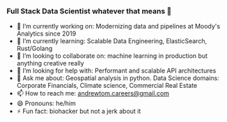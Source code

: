 ### Full Stack Data Scientist whatever that means 👋

<!--
**atom-accelerator/atom-accelerator** is a ✨ _special_ ✨ repository because its `README.md` (this file) appears on your GitHub profile.
-->

- 🔭 I’m currently working on: Modernizing data and pipelines at Moody's Analytics since 2019
- 🌱 I’m currently learning: Scalable Data Engineering, ElasticSearch, Rust/Golang
- 👯 I’m looking to collaborate on: machine learning in production but anything creative really
- 🤔 I’m looking for help with: Performant and scalable API architectures
- 💬 Ask me about: Geospatial analysis in python. Data Science domains: Corporate Financials, Climate science, Commercial Real Estate
- 📫 How to reach me: andrewtom.careers@gmail.com
- 😄 Pronouns: he/him
- ⚡ Fun fact: biohacker but not a jerk about it
